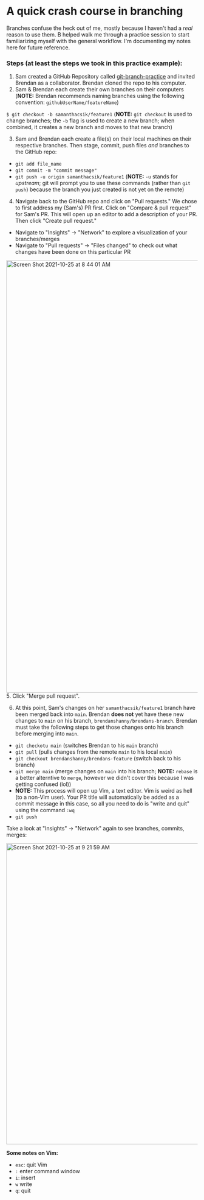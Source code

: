 # A quick crash course in branching

Branches confuse the heck out of me, mostly because I haven't had a *real* reason to use them. B helped walk me through a practice session to start familiarizing myself with the general workflow. I'm documenting my notes here for future reference.

### Steps (at least the steps we took in this practice example):

1. Sam created a GitHub Repository called [git-branch-practice](https://github.com/samanthacsik/git-branch-practice) and invited Brendan as a collaborator. Brendan cloned the repo to his computer.
2. Sam & Brendan each create their own branches on their computers (**NOTE:** Brendan recommends naming branches using the following convention: `githubUserName/featureName`)

`$ git checkout -b samanthacsik/feature1` (**NOTE:** `git checkout` is used to change branches; the `-b` flag is used to create a new branch; when combined, it creates a new branch and moves to that new branch)

3. Sam and Brendan each create a file(s) on their local machines on their respective branches. Then stage, commit, push files *and* branches to the GitHub repo:

* `git add file_name`  
* `git commit -m "commit message"`
* `git push -u origin samanthacsik/feature1` (**NOTE:** `-u` stands for *upstream*; git will prompt you to use these commands (rather than `git push`) because the branch you just created is not yet on the remote)

4. Navigate back to the GitHub repo and click on "Pull requests." We chose to first address my (Sam's) PR first. Click on "Compare & pull request" for Sam's PR. This will open up an editor to add a description of your PR. Then click "Create pull request."

* Navigate to "Insights" -> "Network" to explore a visualization of your branches/merges
* Navigate to "Pull requests" -> "Files changed" to check out what changes have been done on this particular PR

<img width="1136" alt="Screen Shot 2021-10-25 at 8 44 01 AM" src="https://user-images.githubusercontent.com/43836046/138729376-5689283c-a42f-4c29-8b11-7f20c1561b1f.png">
5. Click "Merge pull request". 

6. At this point, Sam's changes on her `samanthacsik/feature1` branch have been merged back into `main`. Brendan **does not** yet have these new changes to `main` on his branch, `brendanshanny/brendans-branch`. Brendan must take the following steps to get those changes onto his branch before merging into `main`.

* `git checkotu main` (switches Brendan to his `main` branch)
* `git pull` (pulls changes from the remote `main` to his local `main`)
* `git checkout brendanshanny/brendans-feature` (switch back to his branch)
* `git merge main` (merge changes on `main` into his branch; **NOTE:** `rebase` is a better alterntive to `merge`, however we didn't cover this because I was getting confused (lol))
* **NOTE:** This process will open up Vim, a text editor. Vim is weird as hell (to a non-Vim user). Your PR title will automatically be added as a commit message in this case, so all you need to do is "write and quit" using the command `:wq`
* `git push`

Take a look at "Insights" -> "Network" again to see branches, commits, merges:

<img width="791" alt="Screen Shot 2021-10-25 at 9 21 59 AM" src="https://user-images.githubusercontent.com/43836046/138733383-c082c91a-dd4f-40bc-b7b0-69af6869482a.png">

**Some notes on Vim:**
* `esc`: quit Vim
* `:` enter command window
* `i`: insert
* `w` write
* `q`: quit



